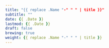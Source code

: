 ```yaml
---
title: "{{ replace .Name "-" " " | title }}"
subtitle: ""
date: {{ .Date }}
lastmod: {{ .Date }}
draft: false
brewing: true
weight: {{ replace .Name "-" " " | title }}
---
```


